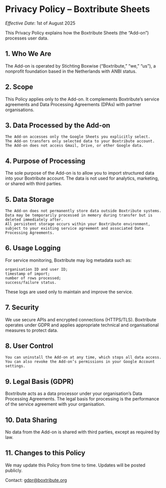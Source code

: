 # Privacy Policy – Boxtribute Sheets

*Effective Date*: 1st of August 2025

This Privacy Policy explains how the Boxtribute Sheets (the “Add-on”) processes user data.

## 1. Who We Are

The Add-on is operated by Stichting Boxwise (“Boxtribute,” “we,” “us”), a nonprofit foundation based in the Netherlands with ANBI status.

## 2. Scope

This Policy applies only to the Add-on. It complements Boxtribute’s service agreements and Data Processing Agreements (DPAs) with partner organisations.

## 3. Data Processed by the Add-on

    The Add-on accesses only the Google Sheets you explicitly select.
    The Add-on transfers only selected data to your Boxtribute account.
    The Add-on does not access Gmail, Drive, or other Google data.

## 4. Purpose of Processing

The sole purpose of the Add-on is to allow you to import structured data into your Boxtribute account. The data is not used for analytics, marketing, or shared with third parties.

## 5. Data Storage

    The Add-on does not permanently store data outside Boxtribute systems.
    Data may be temporarily processed in memory during transfer but is deleted immediately after.
    All persistent storage occurs within your Boxtribute environment, subject to your existing service agreement and associated Data Processing Agreements.

## 6. Usage Logging

For service monitoring, Boxtribute may log metadata such as:

    organisation ID and user ID;
    timestamp of import;
    number of rows processed;
    success/failure status.

These logs are used only to maintain and improve the service.

## 7. Security

We use secure APIs and encrypted connections (HTTPS/TLS). Boxtribute operates under GDPR and applies appropriate technical and organisational measures to protect data.

## 8. User Control

    You can uninstall the Add-on at any time, which stops all data access.
    You can also revoke the Add-on’s permissions in your Google Account settings.

## 9. Legal Basis (GDPR)

Boxtribute acts as a data processor under your organisation’s Data Processing Agreements. The legal basis for processing is the performance of the service agreement with your organisation.

## 10. Data Sharing

No data from the Add-on is shared with third parties, except as required by law.

## 11. Changes to this Policy

We may update this Policy from time to time. Updates will be posted publicly.

Contact: [gdpr@boxtribute.org](mailto:gdpr@boxtribute.org)
